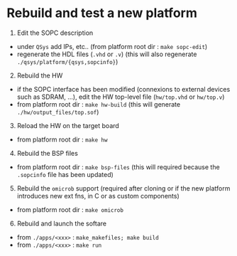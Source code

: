 # Rebuild and test a new platform

1. Edit the SOPC description
- under `QSys` add IPs, etc.. (from platform root dir : `make sopc-edit`)
- regenerate the HDL files (`.vhd` or `.v`) (this will also regenerate `./qsys/platform/{qsys,sopcinfo}`)

2. Rebuild the HW
- if the SOPC interface has been modified (connexions to external devices such as SDRAM, ...), edit
  the HW top-level file (`hw/top.vhd` or `hw/top.v`)
- from platform root dir : `make hw-build` (this will generate `./hw/output_files/top.sof`)

3. Reload the HW on the target board
- from platform root dir : `make hw` 

4. Rebuild the BSP files
- from platform root dir : `make bsp-files` (this will required because the `.sopcinfo` file has
  been updated)

5. Rebuild the `omicrob` support (required after cloning or if the new platform introduces new ext
  fns, in C or as custom components)
- from platform root dir : `make omicrob` 

6. Rebuild and launch the softare
- from `./apps/<xxx>` : `make_makefiles; make build`
- from `./apps/<xxx>` : `make run`
